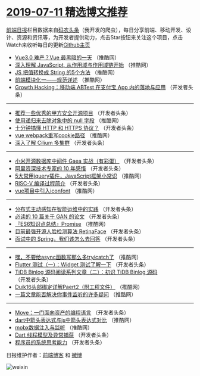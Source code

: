 # [2019-07-11 精选博文推荐](http://hao.caibaojian.com/date/2019/07/11)

[前端日报](http://caibaojian.com/c/news)栏目数据来自[码农头条](http://hao.caibaojian.com/)（我开发的爬虫），每日分享前端、移动开发、设计、资源和资讯等，为开发者提供动力，点击Star按钮来关注这个项目，点击Watch来收听每日的更新[Github主页](https://github.com/kujian/frontendDaily)
* [Vue3.0 难产？Vue 最黑暗的一天](http://hao.caibaojian.com/118031.html) （推酷网）
* [深入理解 JavaScript, 从作用域与作用域链开始](http://hao.caibaojian.com/118035.html) （推酷网）
* [JS 把值转换成 String 的5个方法](http://hao.caibaojian.com/118013.html) （推酷网）
* [前端模块化一——规范详述](http://hao.caibaojian.com/118019.html) （推酷网）
* [Growth Hacking：移动端 ABTest 在支付宝 App 内的落地与应用](http://hao.caibaojian.com/117986.html) （开发者头条）

***
* [推荐一些优秀的甲方安全开源项目](http://hao.caibaojian.com/117968.html) （开发者头条）
* [使用递归来去除对象中的 null 字段](http://hao.caibaojian.com/118017.html) （推酷网）
* [十分钟搞懂 HTTP 和 HTTPS 协议？](http://hao.caibaojian.com/117936.html) （开发者头条）
* [vue webpack重写cookie路径](http://hao.caibaojian.com/118022.html) （推酷网）
* [深入了解 Cilium 多集群](http://hao.caibaojian.com/117981.html) （开发者头条）

***
* [小米开源数据库中间件 Gaea 实战（有彩蛋）](http://hao.caibaojian.com/117963.html) （开发者头条）
* [阿里资深技术专家的 10 年感悟](http://hao.caibaojian.com/117965.html) （开发者头条）
* [5大常用jquery插件，JavaScript框架小常识](http://hao.caibaojian.com/118026.html) （推酷网）
* [RISC-V 编译过程简介](http://hao.caibaojian.com/117947.html) （开发者头条）
* [vue项目中引入iconfont](http://hao.caibaojian.com/118005.html) （推酷网）

***
* [分布式主动感知在智能运维中的实践](http://hao.caibaojian.com/117967.html) （开发者头条）
* [必读的 10 篇关于 GAN 的论文](http://hao.caibaojian.com/117988.html) （开发者头条）
* [『ES6知识点总结』Promise](http://hao.caibaojian.com/118009.html) （推酷网）
* [目前最强开源人脸检测算法 RetinaFace](http://hao.caibaojian.com/117930.html) （开发者头条）
* [面试中的 Spring，我们该怎么去回答](http://hao.caibaojian.com/117989.html) （开发者头条）

***
* [嘿，不要给async函数写那么多try/catch了](http://hao.caibaojian.com/118014.html) （推酷网）
* [Flutter 测试（一）：Widget 测试了解一下](http://hao.caibaojian.com/117993.html) （开发者头条）
* [TiDB Binlog 源码阅读系列文章（二）：初识 TiDB Binlog 源码](http://hao.caibaojian.com/117997.html) （开发者头条）
* [Duik16头部绑定详解Paert2（附工程文件）](http://hao.caibaojian.com/118000.html) （推酷网）
* [一篇文章能否解决你事件监听的许多疑问](http://hao.caibaojian.com/118001.html) （推酷网）

***
* [Move：一门面向资产的编程语言](http://hao.caibaojian.com/117962.html) （开发者头条）
* [dart中箭头表达式与js中箭头表达式对比](http://hao.caibaojian.com/118002.html) （推酷网）
* [mobx数据注入与监听](http://hao.caibaojian.com/118023.html) （推酷网）
* [Dart 线程模型及异常捕获](http://hao.caibaojian.com/117982.html) （开发者头条）
* [程序员的系统思考能力](http://hao.caibaojian.com/117944.html) （开发者头条）

日报维护作者：[前端博客](http://caibaojian.com/) 和 [微博](http://caibaojian.com/go/weibo)

![weixin](https://user-images.githubusercontent.com/3055447/38468989-651132ac-3b80-11e8-8e6b-15122322a9d7.png)